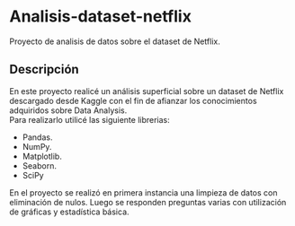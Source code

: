 # Analisis-dataset-netflix
Proyecto de analisis de datos sobre el dataset de Netflix.
## Descripción
En este proyecto realicé un análisis superficial sobre un dataset de Netflix descargado desde Kaggle con el fin de afianzar los conocimientos adquiridos sobre Data Analysis.<br>
Para realizarlo utilicé las siguiente librerias:
* Pandas.
* NumPy.
* Matplotlib.
* Seaborn.
* SciPy

En el proyecto se realizó en primera instancia una limpieza de datos con eliminación de nulos. Luego se responden preguntas varias con utilización de gráficas y estadística básica.
